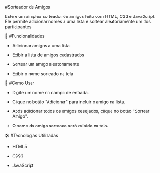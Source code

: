 #Sorteador de Amigos

Este é um simples sorteador de amigos feito com HTML, CSS e JavaScript. Ele permite adicionar nomes a uma lista e sortear aleatoriamente um dos participantes.

🚀 #Funcionalidades

- Adicionar amigos a uma lista

- Exibir a lista de amigos cadastrados

- Sortear um amigo aleatoriamente

- Exibir o nome sorteado na tela

📜 #Como Usar

- Digite um nome no campo de entrada.

- Clique no botão "Adicionar" para incluir o amigo na lista.

- Após adicionar todos os amigos desejados, clique no botão "Sortear Amigo".

- O nome do amigo sorteado será exibido na tela.

🛠 #Tecnologias Utilizadas

- HTML5

- CSS3

- JavaScript

